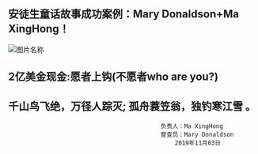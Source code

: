 ## 安徒生童话故事成功案例：Mary Donaldson+Ma XingHong！

![图片名称](https://i0.hippopx.com/photos/835/591/761/mermaid-in-copenhagen-thumb.jpg)

## 2亿美金现金:愿者上钩(不愿者who are you?)

## 千山鸟飞绝，万径人踪灭; 孤舟蓑笠翁，独钓寒江雪 。


                                               负责人：Ma XingHong   
                                               督查员：Mary Donaldson
                                                   2019年11月03日
